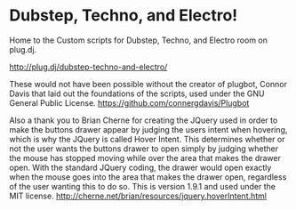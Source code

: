 Dubstep, Techno, and Electro!
===
Home to the Custom scripts for Dubstep, Techno, and Electro room on plug.dj.

http://plug.dj/dubstep-techno-and-electro/


These would not have been possible without the creator of plugbot, Connor Davis that laid out the foundations of the scripts, used under the GNU General Public License. https://github.com/connergdavis/Plugbot

Also a thank you to Brian Cherne for creating the JQuery used in order to make the buttons drawer appear by judging the users intent when hovering, which is why the JQuery is called Hover Intent. This determines whether or not the user wants the buttons drawer to open simply by judging whether the mouse has stopped moving while over the area that makes the drawer open. With the standard JQuery coding, the drawer would open exactly when the mouse goes into the area that makes the drawer open, regardless of the user wanting this to do so. This is version 1.9.1 and used under the MIT license. http://cherne.net/brian/resources/jquery.hoverIntent.html
